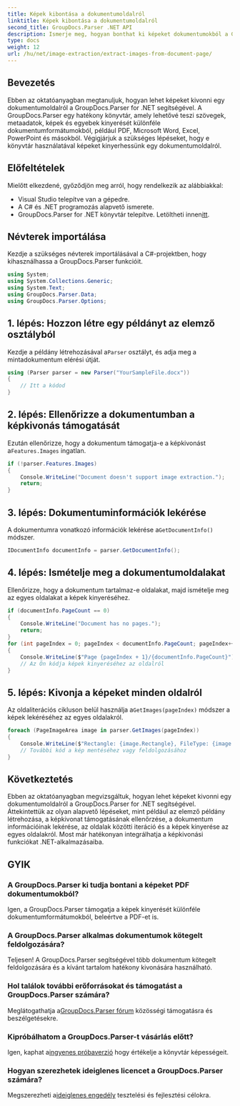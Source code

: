 ```yaml
---
title: Képek kibontása a dokumentumoldalról
linktitle: Képek kibontása a dokumentumoldalról
second_title: GroupDocs.Parser .NET API
description: Ismerje meg, hogyan bonthat ki képeket dokumentumokból a GroupDocs.Parser for .NET segítségével. Növelje dokumentumfeldolgozási képességeit.
type: docs
weight: 12
url: /hu/net/image-extraction/extract-images-from-document-page/
---
```

## Bevezetés
Ebben az oktatóanyagban megtanuljuk, hogyan lehet képeket kivonni egy dokumentumoldalról a GroupDocs.Parser for .NET segítségével. A GroupDocs.Parser egy hatékony könyvtár, amely lehetővé teszi szövegek, metaadatok, képek és egyebek kinyerését különféle dokumentumformátumokból, például PDF, Microsoft Word, Excel, PowerPoint és másokból. Végigjárjuk a szükséges lépéseket, hogy e könyvtár használatával képeket kinyerhessünk egy dokumentumoldalról.
## Előfeltételek
Mielőtt elkezdené, győződjön meg arról, hogy rendelkezik az alábbiakkal:
- Visual Studio telepítve van a gépedre.
- A C# és .NET programozás alapvető ismerete.
-  GroupDocs.Parser for .NET könyvtár telepítve. Letöltheti innen[itt](https://releases.groupdocs.com/parser/net/).

## Névterek importálása
Kezdje a szükséges névterek importálásával a C#-projektben, hogy kihasználhassa a GroupDocs.Parser funkcióit.
```csharp
using System;
using System.Collections.Generic;
using System.Text;
using GroupDocs.Parser.Data;
using GroupDocs.Parser.Options;
```
## 1. lépés: Hozzon létre egy példányt az elemző osztályból
 Kezdje a példány létrehozásával a`Parser` osztályt, és adja meg a mintadokumentum elérési útját.
```csharp
using (Parser parser = new Parser("YourSampleFile.docx"))
{
    // Itt a kódod
}
```
## 2. lépés: Ellenőrizze a dokumentumban a képkivonás támogatását
 Ezután ellenőrizze, hogy a dokumentum támogatja-e a képkivonást a`Features.Images` ingatlan.
```csharp
if (!parser.Features.Images)
{
    Console.WriteLine("Document doesn't support image extraction.");
    return;
}
```
## 3. lépés: Dokumentuminformációk lekérése
 A dokumentumra vonatkozó információk lekérése a`GetDocumentInfo()` módszer.
```csharp
IDocumentInfo documentInfo = parser.GetDocumentInfo();
```
## 4. lépés: Ismételje meg a dokumentumoldalakat
Ellenőrizze, hogy a dokumentum tartalmaz-e oldalakat, majd ismételje meg az egyes oldalakat a képek kinyeréséhez.
```csharp
if (documentInfo.PageCount == 0)
{
    Console.WriteLine("Document has no pages.");
    return;
}
for (int pageIndex = 0; pageIndex < documentInfo.PageCount; pageIndex++)
{
    Console.WriteLine($"Page {pageIndex + 1}/{documentInfo.PageCount}");
    // Az Ön kódja képek kinyeréséhez az oldalról
}
```
## 5. lépés: Kivonja a képeket minden oldalról
 Az oldaliterációs cikluson belül használja a`GetImages(pageIndex)` módszer a képek lekéréséhez az egyes oldalakról.
```csharp
foreach (PageImageArea image in parser.GetImages(pageIndex))
{
    Console.WriteLine($"Rectangle: {image.Rectangle}, FileType: {image.FileType}");
    // További kód a kép mentéséhez vagy feldolgozásához
}
```

## Következtetés
Ebben az oktatóanyagban megvizsgáltuk, hogyan lehet képeket kivonni egy dokumentumoldalról a GroupDocs.Parser for .NET segítségével. Áttekintettük az olyan alapvető lépéseket, mint például az elemző példány létrehozása, a képkivonat támogatásának ellenőrzése, a dokumentum információinak lekérése, az oldalak közötti iteráció és a képek kinyerése az egyes oldalakról. Most már hatékonyan integrálhatja a képkivonási funkciókat .NET-alkalmazásaiba.

## GYIK
### A GroupDocs.Parser ki tudja bontani a képeket PDF dokumentumokból?
Igen, a GroupDocs.Parser támogatja a képek kinyerését különféle dokumentumformátumokból, beleértve a PDF-et is.
### A GroupDocs.Parser alkalmas dokumentumok kötegelt feldolgozására?
Teljesen! A GroupDocs.Parser segítségével több dokumentum kötegelt feldolgozására és a kívánt tartalom hatékony kivonására használható.
### Hol találok további erőforrásokat és támogatást a GroupDocs.Parser számára?
 Meglátogathatja a[GroupDocs.Parser fórum](https://forum.groupdocs.com/c/parser/17) közösségi támogatásra és beszélgetésekre.
### Kipróbálhatom a GroupDocs.Parser-t vásárlás előtt?
 Igen, kaphat a[ingyenes próbaverzió](https://releases.groupdocs.com/) hogy értékelje a könyvtár képességeit.
### Hogyan szerezhetek ideiglenes licencet a GroupDocs.Parser számára?
 Megszerezheti a[ideiglenes engedély](https://purchase.groupdocs.com/temporary-license/) tesztelési és fejlesztési célokra.